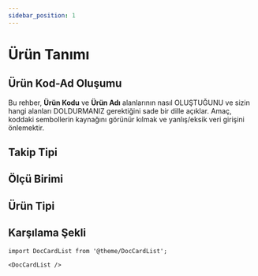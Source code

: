 ```yaml
---
sidebar_position: 1
---
```


# Ürün Tanımı


## Ürün Kod-Ad Oluşumu

Bu rehber, **Ürün Kodu** ve **Ürün Adı** alanlarının nasıl OLUŞTUĞUNU ve sizin hangi alanları DOLDURMANIZ gerektiğini sade bir dille açıklar. Amaç, koddaki sembollerin kaynağını görünür kılmak ve yanlış/eksik veri girişini önlemektir.

## Takip Tipi

## Ölçü Birimi

## Ürün Tipi

## Karşılama Şekli



```mdx-code-block
import DocCardList from '@theme/DocCardList';

<DocCardList />
```
